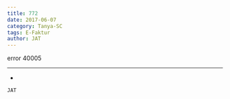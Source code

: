 ```yaml
---
title: 772
date: 2017-06-07
category: Tanya-SC
tags: E-Faktur
author: JAT
---
```


error 40005

---

-

`JAT`
